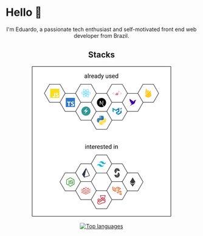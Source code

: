 # Hello 👋

<p align="center">I'm Eduardo, a passionate tech enthusiast and self-motivated front end web developer from Brazil.</p>

<h2 align="center">Stacks</h2>

<p align="center">
  <img src="techss.png" alt="technologies">
</p>

<p align="center">
  <a href="https://github.com/anuraghazra/github-readme-stats">
    <img src="https://github-readme-stats.vercel.app/api/top-langs/?username=EduardoReisUX&layout=compact" alt="Top languages">
  </a>
</p>
